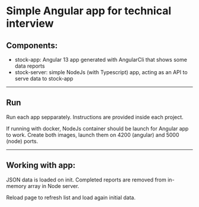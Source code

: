 # Simple Angular app for technical interview

## Components:

- stock-app: Angular 13 app generated with AngularCli that shows some data reports
- stock-server: simple NodeJs (with Typescript) app, acting as an API to serve data to stock-app

---

## Run

Run each app sepparately. Instructions are provided inside each project.

If running with docker, NodeJs container should be launch for Angular app to work. Create both images, launch them on 4200 (angular) and 5000 (node) ports.

---
##  Working with app:

JSON data is loaded on init. Completed reports are removed from in-memory array in Node server.

Reload page to refresh list and load again initial data.